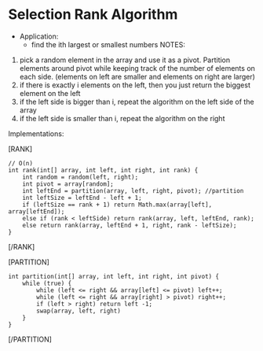 Selection Rank Algorithm
========================
- Application:
    - find the ith largest or smallest numbers
NOTES:
1. pick a random element in the array and use it as a pivot. Partition elements around pivot while keeping track of 
the number of elements on each side. (elements on left are smaller and elements on right are larger) 
2. if there is exactly i elements on the left, then you just return the biggest element on the left
3. if the left side is bigger than i, repeat the algorithm on the left side of the array
4. if the left side is smaller than i, repeat the algorithm on the right


Implementations:

[RANK]

```
// O(n)
int rank(int[] array, int left, int right, int rank) {
    int random = random(left, right);
    int pivot = array[random];
    int leftEnd = partition(array, left, right, pivot); //partition
    int leftSize = leftEnd - left + 1;
    if (leftSize == rank + 1) return Math.max(array[left], array[leftEnd]);
    else if (rank < leftSide) return rank(array, left, leftEnd, rank);
    else return rank(array, leftEnd + 1, right, rank - leftSize);
}
```
[/RANK]

[PARTITION]
```
int partition(int[] array, int left, int right, int pivot) {
    while (true) {
        while (left <= right && array[left] <= pivot) left++;
        while (left <= right && array[right] > pivot) right++;
        if (left > right) return left -1;
        swap(array, left, right)
    }
}
```
[/PARTITION]